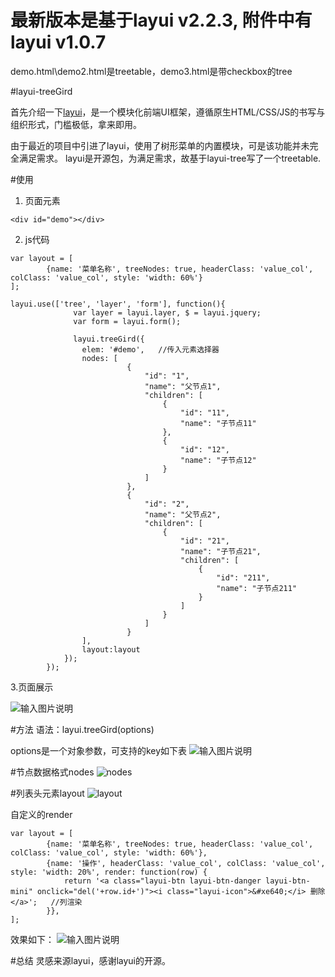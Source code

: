 # **最新版本是基于layui v2.2.3, 附件中有layui v1.0.7** 
demo.html\demo2.html是treetable，demo3.html是带checkbox的tree

#layui-treeGird

首先介绍一下[layui](https://www.layui.com/)，是一个模块化前端UI框架，遵循原生HTML/CSS/JS的书写与组织形式，门槛极低，拿来即用。

由于最近的项目中引进了layui，使用了树形菜单的内置模块，可是该功能并未完全满足需求。
layui是开源包，为满足需求，故基于layui-tree写了一个treetable.


#使用
1. 页面元素
```
<div id="demo"></div>
```
2. js代码
```
var layout = [
        {name: '菜单名称', treeNodes: true, headerClass: 'value_col', colClass: 'value_col', style: 'width: 60%'}
];
```

```
layui.use(['tree', 'layer', 'form'], function(){
              var layer = layui.layer, $ = layui.jquery;
              var form = layui.form();
          
              layui.treeGird({
                elem: '#demo',   //传入元素选择器
                nodes: [
                          {
                              "id": "1",
                              "name": "父节点1",
                              "children": [
                                  {
                                      "id": "11",
                                      "name": "子节点11"
                                  },
                                  {
                                      "id": "12",
                                      "name": "子节点12"
                                  }
                              ]
                          },
                          {
                              "id": "2",
                              "name": "父节点2",
                              "children": [
                                  {
                                      "id": "21",
                                      "name": "子节点21",
                                      "children": [
                                          {
                                              "id": "211",
                                              "name": "子节点211"
                                          }
                                      ]
                                  }
                              ]
                          }
                ],
                layout:layout
            });
        });
```


3.页面展示

![输入图片说明](https://git.oschina.net/uploads/images/2017/0523/144746_e6c438e1_980808.png "在这里输入图片标题")


#方法
语法：layui.treeGird(options)

options是一个对象参数，可支持的key如下表
![输入图片说明](https://git.oschina.net/uploads/images/2017/0523/150434_c4a6586b_980808.png "在这里输入图片标题")


#节点数据格式nodes
![nodes](https://git.oschina.net/uploads/images/2017/0523/151002_4ea8f20a_980808.png "在这里输入图片标题")


#列表头元素layout
![layout](https://git.oschina.net/uploads/images/2017/0523/151627_46e0ad19_980808.png "在这里输入图片标题")

自定义的render
```
var layout = [
        {name: '菜单名称', treeNodes: true, headerClass: 'value_col', colClass: 'value_col', style: 'width: 60%'},
        {name: '操作', headerClass: 'value_col', colClass: 'value_col', style: 'width: 20%', render: function(row) {
            return '<a class="layui-btn layui-btn-danger layui-btn-mini" onclick="del('+row.id+')"><i class="layui-icon">&#xe640;</i> 删除</a>';   //列渲染
        }},
];
```

效果如下：
![输入图片说明](https://git.oschina.net/uploads/images/2017/0523/151846_9790e8b3_980808.png "在这里输入图片标题")


#总结
灵感来源layui，感谢layui的开源。

